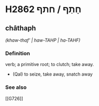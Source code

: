 # H2862 חָתַף / חתף

## châthaph

_(khaw-thaf' | haw-TAHP | ha-TAHF)_

### Definition

verb; a primitive root; to clutch; take away.

- (Qal) to seize, take away, snatch away
### See also

[[G726]]

